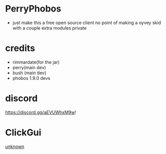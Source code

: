 # PerryPhobos
- just make this a free open source client no point of making a oyvey skid with a couple extra modules private
# credits
- rimmardate(for the jar)
- perry(main dev)
- bush (main dev)
- phobos 1.9.0 devs 
# discord 
https://discord.gg/aEVUWhxM9w!
# ClickGui
[unknown](https://user-images.githubusercontent.com/80098736/189502246-7a8b9312-e381-4beb-b7e4-11df7d8dc80f.png)



